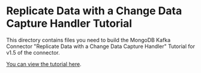 # Replicate Data with a Change Data Capture Handler Tutorial

This directory contains files you need to build the MongoDB Kafka Connector
"Replicate Data with a Change Data Capture Handler" Tutorial for v1.5 of the connector.

[You can view the tutorial here](https://docs.mongodb.com/kafka-connector/v1.5/tutorials/replicate-with-cdc/).
